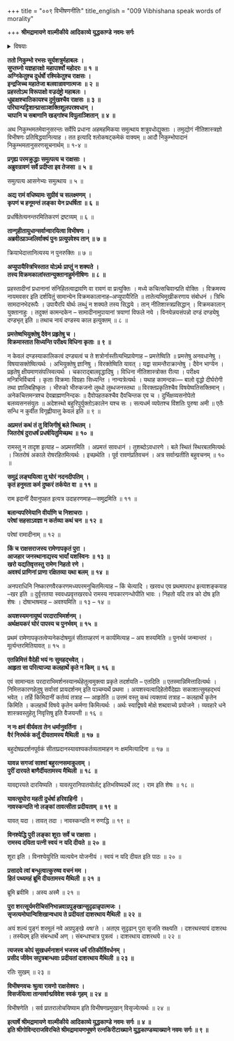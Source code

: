 +++
title = "००९ विभीषणनीतिः"
title_english = "009 Vibhishana speak words of morality"

+++
**श्रीमद्रामायणे** **वाल्मीकीये** **आदिकाव्ये युद्धकाण्डे** **नवमः** **सर्गः**


<details><summary>विषयाः</summary>

विभीषणेनरावणंप्रति रामवधप्रतिज्ञानेनसायुधग्रहणंसरभससमुत्थित निकुंभा दिनिवारणपूर्वकं रामपराक्रमप्रशंसनेन तस्मिन्दण्डस्यदुष्करत्वोक्त्या वैपरीत्येऽनर्थ -प्राप्तिकथनपूर्वकं रामायसीताप्रत्यर्पणचोदना ॥ १ ॥ ततःसायंरावणेन विभीषणादिसर्वजन विसर्जनपूर्वकं स्वगृहप्रतिगमनम् ॥ २ ॥

</details>


**ततो निकुम्भो रभसः सूर्यशत्रुर्महाबलः** **।  
सुप्तघ्नो यज्ञहारक्षो** **महापार्श्वो महोदरः** **॥** **१** **॥  
अग्निकेतुश्च दुर्धर्षो रश्मिकेतुश्च राक्षसः** **।  
इन्द्रजिच्च महातेजा बलवान्रावणात्मजः** **॥** **२** **॥  
प्रहस्तोऽथ विरूपाक्षो वज्रदंष्ट्रो महाबलः** **।  
धूम्राक्षश्चातिकायश्च दुर्मुखश्चैव राक्षसः** **॥** **३** **॥  
परिघान्पट्टिशान्प्रासाञ्शक्तिशूलपरश्वधान्** **।  
चापानि च सबाणानि खड्गांश्च विपुलाञ्शितान्** **॥** **४** **॥**

अथ निकुम्भमतमेवानुसरन्तः सर्वेपि प्रधाना अहमहमिकया समुत्थाय शत्रुवधोद्युक्ताः । तमुद्योगं नीतिशास्त्रज्ञो विभीषणः प्रतिषिद्धवानित्याह । तत इत्यादि श्लोकषट्कमेकं वाक्यम् ॥ आदौ निकुम्भोपादानं निकुम्भमतानुसरणसूचनार्थम् ॥ १-४ ॥



**प्रगृह्य परमक्रुद्धाः समुत्पत्य च राक्षसाः** **।  
अब्रुवन्रावणं सर्वे प्रदीप्ता इव तेजसा** **॥** **५** **॥**

समुत्पत्य आसनेभ्यः समुत्थाय ॥ ५ ॥



**अद्य रामं वधिष्यामः सुग्रीवं च सलक्ष्मणम्** **।  
कृपणं च हनूमन्तं लङ्का येन प्रधर्षिता** **॥** **६** **॥**

प्रधर्षितेत्यनन्तरमितिकरणं द्रष्टव्यम् ॥ ६ ॥



**तान्गृहीतायुधान्सर्वान्वारयित्वा विभीषणः** **।  
अब्रवीत्प्राञ्जलिर्वाक्यं पुनः प्रत्युपवेश्य तान्** **॥** **७** **॥**

क्रियाभेदात्तानित्यस्य न पुनरुक्तिः ॥ ७ ॥



**अप्युपायैस्त्रिभिस्तात योऽर्थः प्राप्तुं न शक्यते** **।  
तस्य विक्रमकालांस्तान्युक्तानाहुर्मनीषिणः** **॥** **८** **॥**

प्रहस्तादीनां प्रधानानां संनिहितत्वाद्रावणि वा रावणं वा प्रत्युक्तिः । मध्ये कचित्सचिवान्प्रति वोक्तिः । विक्रमस्य नायमवसर इति दर्शयितुं सामान्येन विक्रमकालानाह–अप्युपायैरिति ॥ तातेत्यभिमुखीकरणाय संबोधनं । त्रिभिः सामदानभेदरूपैः । उपायैरपि योर्थः लब्धुं न शक्यते तस्य सिद्धये । तान् नीतिशास्त्रप्रसिद्धान् । विक्रमकालान् युक्तानाहुः । तदुक्तं कामन्दकेन – सामादीनामुपायानां त्रयाणां विफले नये । विनयेन्नयसंपन्नो दण्डं दण्ड्येषु दण्डभृत् इति ॥ तथाच नायं दण्डस्य काल इत्युक्तम् ॥ ८ ॥



**प्रमत्तेष्वभियुक्तेषु दैवेन प्रहृतेषु च** **।  
विक्रमास्तात सिध्यन्ति परीक्ष्य विधिना कृताः** **॥** **९** **॥**

न केवलं दण्डस्याकालिकत्वं दण्ड्यत्वं च ते शत्रोर्नास्तीत्यभिप्रायेणाह – प्रमत्तेष्विति ॥ प्रमत्तेषु अनवधानेषु । विषयासक्तेष्वित्यर्थः । अभियुक्तेषु ज्ञानिषु । विरक्तेष्विति यावत् । यद्वा सामन्तैराक्रान्तेषु । दैवेन भाग्येन । प्रहृतेषु क्षीयमाणसंपत्स्वित्यर्थः । चकाराद्बालवृद्धादिषु । विधिना नीतिशास्त्रोक्त रीत्या । परीक्ष्य मन्त्रिभिर्विचार्य । कृताः विक्रमाः विग्रहाः सिध्यन्ति । नान्यत्रेत्यर्थः । यथाह कामन्दकः— बालो वृद्धो दीर्घरोगी तथा ज्ञातिबहिष्कृतः । भीरुको भीरुकजनो लुब्धो लुब्धजनस्तथा ॥ विरक्तप्रकृतिश्चैव विषयेष्वतिसक्तिमान् । अनेकचित्तमन्त्रश्च देवब्राह्मणनिन्दकः ॥ दैवोपहतकश्चैव दैवचिन्तक एव च । दुर्भिक्षव्यसनोपेतो बलव्यसनसंयुतः ॥ अदेशस्थो बहुरिपुर्युक्तोऽकालेन यश्च सः । सत्यधर्म व्यपेतश्च विंशतिः पुरुषा अमी ॥ एतैः सन्धि न कुर्वीत विगृह्णीयात्तु केवलं इति ॥ ९ ॥



**अप्रमत्तं कथं तं तु विजिगीषुं बले स्थितम्** **।  
जितरोषं दुराधर्षं प्रधर्षयितुमिच्छथ** **॥** **१०** **॥**

रामस्तु न तादृश इत्याह – अप्रमत्तमिति । अप्रमत्तं सावधानं । तुशब्दोऽवधारणे । बले स्थितं स्थिरबलमित्यर्थः । जितरोषं अकाले रोषरहितमित्यर्थः । इच्छथेति । पूर्व रावणंप्रतिवचनं । अत्र सर्वान्प्रतीति बहुवचनम् ॥ १० ॥



**समुद्रं लङ्घयित्वा तु घोरं नदनदीपतिम्** **।  
कृतं हनुमता कर्म दुष्करं तर्कयेत** **वा** **॥** **११** **॥**

राम इदानीं दैवानुपहत इत्यत्र उदाहरणमाह—समुद्रमिति ॥ ११ ॥



**बलान्यपरिमेयानि वीर्याणि च निशाचराः** **।  
परेषां सहसाऽवज्ञा न कर्तव्या कथं चन** **॥** **१२** **॥**

परेषां रामादीनाम् ॥ १२ ॥



**किं च राक्षसराजस्य रामेणापकृतं पुरा** **।  
आजहार जनस्थानाद्यस्य भार्यां यशस्विनः** **॥** **१३** **॥  
खरो यद्यतिवृत्तस्तु रामेण निहतो रणे** **।  
अवश्यं प्राणिनां प्राणा रक्षितव्या यथा बलम्** **॥** **१४** **॥**

अनपराधिनि निष्कारणवैरकरणमध्यपरमनुचितमित्याह – किं चेत्यादि । खरवध एव प्रथमापराध इत्याशङ्कयाह –खर इति ॥ दुर्वृत्ततया स्ववधप्रवृत्तखरवधे रामस्य नापकारगन्धोपीति भावः । निहतो यदि तत्र को दोष इति शेषः । दोषाभाषमाह – अवश्यमिति ॥ १३ – १४ ॥



**अयशस्यमनायुष्यं परदाराभिमर्शनम् ।  
अर्थक्षयकरं घोरं पापस्य च पुनर्भवम् ॥** **१५** **॥**

प्रथमं रामेणापकृतत्वेप्यनेकदोषमूलं सीतापहरणं न कार्यमित्याह – अय शस्यमिति ॥ पुनर्भवं जन्मान्तरं । मूर्त्यन्तरमितियावत् ॥ १५ ॥



**एतन्निमित्तं वैदेही भयं नः सुमहद्भवेत्** **।  
आहृता सा परित्याज्या कलहार्थे कृते न किम्** **॥** **१६** **॥**

एवं सामान्यतः परदाराभिमर्शनस्यानर्थहेतुत्वमुक्त्वा प्रकृते तदर्शयति – एतदिति ॥ एतस्मान्निमित्तादित्यर्थः । निमित्तकारणहेतुषु सर्वासां प्रायदर्शनम् इति पञ्चम्यर्थे प्रथमा । अयशस्यत्वादिहेतोर्वैदेह्याः सकाशात्सुमहद्भयं भवेत् । तर्हि किमिदानीं कर्तव्यं तत्राह — आहृतेति ॥ उत्तमं वस्तु कथं त्यक्तव्यं तत्राह – कलहार्थे कृतेन किमिति । कलहार्थे विषये कृतेन कर्मणा किमित्यर्थः । अर्थः स्याद्विषये मोक्षे शब्दवाच्ये प्रयोजने । व्यवहारे धने शास्त्रवस्तुहेतु निवृत्तिषु इति वैजयन्ती ॥ १६ ॥



**न नः क्षमं वीर्यवता तेन धर्मानुवर्तिना** **।  
वैरं निरर्थकं कर्तुं दीयतामस्य मैथिली** **॥** **१७** **॥**

बहुदोषप्रदर्शनपूर्वकं सीताप्रदानस्यावश्यकर्तव्यतामाहन नः क्षममित्यादिना ॥ १७ ॥



**यावन्न सगजां साश्वां बहुरत्नसमाकुलाम्** **।  
पुरीं दारयते बाणैर्दीयतामस्य मैथिली** **॥** **१८** **॥**

यावद्दारयते दारयिष्यति । यावत्पुरानिपातयोर्लट् इतिभविष्यदर्थे लट् । राम इति शेषः ॥ १८ ॥



**यावत्सुघोरा महती दुर्धर्षा हरिवाहिनी** **।  
नावस्कन्दति नो लङ्कां तावत्सीता प्रदीयताम्** **॥** **१९** **॥**

यावत् यदा । तावत् तदा । नावस्कन्दति न रुणद्धि ॥ १९ ॥



**विनश्येद्धि पुरी लङ्का शूराः सर्वे च राक्षसाः** **।  
रामस्य दयिता पत्नी स्वयं** **न** **यदि दीयते** **॥** **२०** **॥**

शूरा इति । विनश्येयुरिति व्यत्ययेन योजनीयं । स्वयं न यदि दीयत इति पाठः ॥ २० ॥



**प्रसादये त्वां बन्धुत्वात्कुरुष्व वचनं मम** **।  
हितं पथ्यमहं ब्रूमि दीयतामस्य मैथिली** **॥** **२१** **॥**

ब्रूमि ब्रवीमि । अस्य अस्मै ॥ २१ ॥

**पुरा शरत्सूर्यमरीचिसंनिभान्नवाग्रपुङ्खान्सुदृढान्नृपात्मजः** **।  
सृजत्यमोघान्विशिखान्वधाय ते** **प्रदीयतां दाशरथाय मैथिली** **॥** **२२** **॥**

अयं शल्यं पुङ्गं शरमूलं नवे अग्रपुङ्खे *यषां* ते । अतएव सुदृढान् पुरा सृजति स्रक्ष्यति । दशरथस्यायं दाशरथः । तस्येदम् इति संबन्धार्थे अण् । संबन्धश्चात्र पुत्रत्वं । दाशरथाय दाशरथये ॥ २२ ॥



**त्यजस्व कोपं सुखधर्मनाशनं** **भजस्व धर्मं रतिकीर्तिवर्धनम्** **।  
प्रसीद जीवेम सपुत्रबान्धवाः** **प्रदीयतां दाशरथाय मैथिली** **॥** **२३** **॥**

रतिः सुखम् ॥ २३ ॥



**विभीषणवचः श्रुत्वा रावणो राक्षसेश्वरः ।  
विसर्जयित्वा तान्सर्वान्प्रविवेश स्वकं गृहम् ॥** **२४** **॥**

विभीषणेति । सर्व प्रातरालोचयिष्याम इति विभीषणप्रमुखान् विसृज्येत्यर्थः ॥ २४ ॥



**इत्यार्षे श्रीमद्रामायणे** **वाल्मीकीये** **आदिकाव्ये युद्धकाण्डे** **नवमः** **सर्गः ॥** **४** **॥  
इति श्रीगोविन्दराजविरचिते श्रीमद्रामायणभूषणे रत्नकिरीटाख्याने युद्धकाण्डव्याख्याने नवमः सर्गः ॥ ९ ॥**
